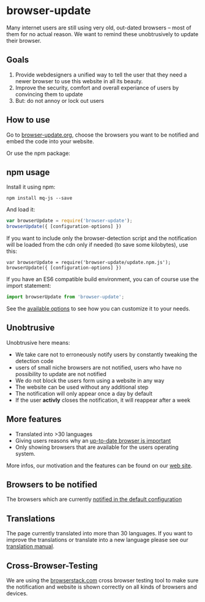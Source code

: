 # browser-update
Many internet users are still using very old, out-dated browsers – most of them for no actual reason. 
We want to remind these unobtrusively to update their browser.

## Goals
1. Provide webdesigners a unified way to tell the user that they need a newer browser to use this website in all its beauty.
2. Improve the security, comfort and overall experiance of users by convincing them to update
3. But: do not annoy or lock out users

## How to use
Go to [browser-update.org](http://browser-update.org), choose the browsers you want to be notified and embed the code into your website.

Or use the npm package:

## npm usage
Install it using npm:

    npm install mq-js --save

And load it:

````js
var browserUpdate = require('browser-update');
browserUpdate({ [configuration-options] })
````

If you want to include only the browser-detection script and
the notification will be loaded from the cdn only if needed (to save some kilobytes), use this:

````
var browserUpdate = require('browser-update/update.npm.js');
browserUpdate({ [configuration-options] })
````

If you have an ES6 compatible build environment, you can of course use the import statement:

````js
import browserUpdate from 'browser-update';
````

See the [available options](http://browser-update.org/customize.html) to see how you can customize it to your needs.

## Unobtrusive
Unobtrusive here means:
* We take care not to  erroneously notify users by constantly tweaking the detection code
* users of small niche browsers are not notified, users who have no possibility to update are not notified
* We do not block the users form using a website in any way
* The website can be used without any additional step
* The notification will only appear once a day by default
* If the user **activly** closes the notification, it will reappear after a week


## More features
* Translated into >30 languages
* Giving users reasons why an [up-to-date browser is important](http://browser-update.org/update.html)
* Only showing browsers that are available for the users operating system.

More infos, our motivation and the features can be found on our [web site](http://browser-update.org).

## Browsers to be notified
The browsers which are currently [notified in the default configuration](https://github.com/josselex/browser-update/wiki/BrowsersToNotify)

## Translations
The page currently translated into more than 30 languages.
If you want to improve the translations or translate into a new language please
see our [translation manual](https://github.com/browser-update/browser-update/wiki/How-to-Translate).

## Cross-Browser-Testing

We are using the [browserstack.com](http://browserstack.com) cross browser testing tool to make sure the notification and website is shown correctly on all kinds of browsers and devices.
